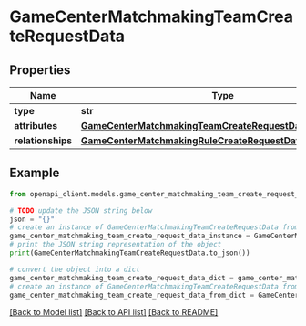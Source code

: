 # GameCenterMatchmakingTeamCreateRequestData


## Properties

Name | Type | Description | Notes
------------ | ------------- | ------------- | -------------
**type** | **str** |  | 
**attributes** | [**GameCenterMatchmakingTeamCreateRequestDataAttributes**](GameCenterMatchmakingTeamCreateRequestDataAttributes.md) |  | 
**relationships** | [**GameCenterMatchmakingRuleCreateRequestDataRelationships**](GameCenterMatchmakingRuleCreateRequestDataRelationships.md) |  | 

## Example

```python
from openapi_client.models.game_center_matchmaking_team_create_request_data import GameCenterMatchmakingTeamCreateRequestData

# TODO update the JSON string below
json = "{}"
# create an instance of GameCenterMatchmakingTeamCreateRequestData from a JSON string
game_center_matchmaking_team_create_request_data_instance = GameCenterMatchmakingTeamCreateRequestData.from_json(json)
# print the JSON string representation of the object
print(GameCenterMatchmakingTeamCreateRequestData.to_json())

# convert the object into a dict
game_center_matchmaking_team_create_request_data_dict = game_center_matchmaking_team_create_request_data_instance.to_dict()
# create an instance of GameCenterMatchmakingTeamCreateRequestData from a dict
game_center_matchmaking_team_create_request_data_from_dict = GameCenterMatchmakingTeamCreateRequestData.from_dict(game_center_matchmaking_team_create_request_data_dict)
```
[[Back to Model list]](../README.md#documentation-for-models) [[Back to API list]](../README.md#documentation-for-api-endpoints) [[Back to README]](../README.md)


